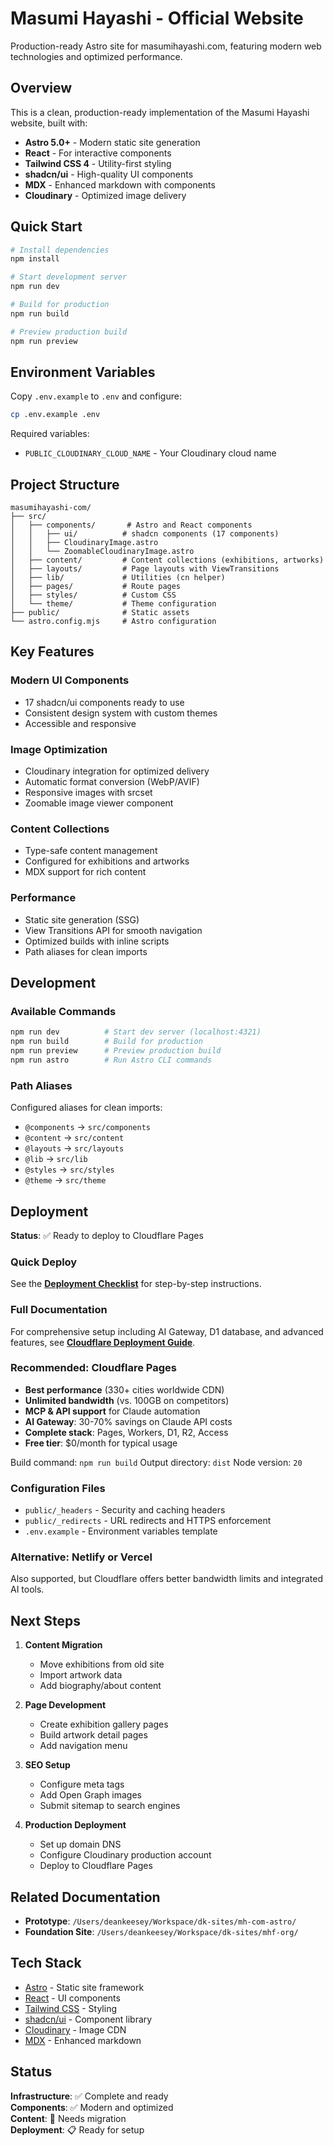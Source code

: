 # Masumi Hayashi - Official Website

Production-ready Astro site for masumihayashi.com, featuring modern web technologies and optimized performance.

## Overview

This is a clean, production-ready implementation of the Masumi Hayashi website, built with:
- **Astro 5.0+** - Modern static site generation
- **React** - For interactive components
- **Tailwind CSS 4** - Utility-first styling
- **shadcn/ui** - High-quality UI components
- **MDX** - Enhanced markdown with components
- **Cloudinary** - Optimized image delivery

## Quick Start

```bash
# Install dependencies
npm install

# Start development server
npm run dev

# Build for production
npm run build

# Preview production build
npm run preview
```

## Environment Variables

Copy `.env.example` to `.env` and configure:

```bash
cp .env.example .env
```

Required variables:
- `PUBLIC_CLOUDINARY_CLOUD_NAME` - Your Cloudinary cloud name

## Project Structure

```
masumihayashi-com/
├── src/
│   ├── components/       # Astro and React components
│   │   ├── ui/          # shadcn components (17 components)
│   │   ├── CloudinaryImage.astro
│   │   └── ZoomableCloudinaryImage.astro
│   ├── content/         # Content collections (exhibitions, artworks)
│   ├── layouts/         # Page layouts with ViewTransitions
│   ├── lib/             # Utilities (cn helper)
│   ├── pages/           # Route pages
│   ├── styles/          # Custom CSS
│   └── theme/           # Theme configuration
├── public/              # Static assets
└── astro.config.mjs     # Astro configuration
```

## Key Features

### Modern UI Components
- 17 shadcn/ui components ready to use
- Consistent design system with custom themes
- Accessible and responsive

### Image Optimization
- Cloudinary integration for optimized delivery
- Automatic format conversion (WebP/AVIF)
- Responsive images with srcset
- Zoomable image viewer component

### Content Collections
- Type-safe content management
- Configured for exhibitions and artworks
- MDX support for rich content

### Performance
- Static site generation (SSG)
- View Transitions API for smooth navigation
- Optimized builds with inline scripts
- Path aliases for clean imports

## Development

### Available Commands

```bash
npm run dev          # Start dev server (localhost:4321)
npm run build        # Build for production
npm run preview      # Preview production build
npm run astro        # Run Astro CLI commands
```

### Path Aliases

Configured aliases for clean imports:
- `@components` → `src/components`
- `@content` → `src/content`
- `@layouts` → `src/layouts`
- `@lib` → `src/lib`
- `@styles` → `src/styles`
- `@theme` → `src/theme`

## Deployment

**Status**: ✅ Ready to deploy to Cloudflare Pages

### Quick Deploy

See the **[Deployment Checklist](DEPLOYMENT-CHECKLIST.md)** for step-by-step instructions.

### Full Documentation

For comprehensive setup including AI Gateway, D1 database, and advanced features, see **[Cloudflare Deployment Guide](CLOUDFLARE-DEPLOYMENT.md)**.

### Recommended: Cloudflare Pages
- **Best performance** (330+ cities worldwide CDN)
- **Unlimited bandwidth** (vs. 100GB on competitors)
- **MCP & API support** for Claude automation
- **AI Gateway**: 30-70% savings on Claude API costs
- **Complete stack**: Pages, Workers, D1, R2, Access
- **Free tier**: $0/month for typical usage

Build command: `npm run build`
Output directory: `dist`
Node version: `20`

### Configuration Files
- `public/_headers` - Security and caching headers
- `public/_redirects` - URL redirects and HTTPS enforcement
- `.env.example` - Environment variables template

### Alternative: Netlify or Vercel
Also supported, but Cloudflare offers better bandwidth limits and integrated AI tools.

## Next Steps

1. **Content Migration**
   - Move exhibitions from old site
   - Import artwork data
   - Add biography/about content

2. **Page Development**
   - Create exhibition gallery pages
   - Build artwork detail pages
   - Add navigation menu

3. **SEO Setup**
   - Configure meta tags
   - Add Open Graph images
   - Submit sitemap to search engines

4. **Production Deployment**
   - Set up domain DNS
   - Configure Cloudinary production account
   - Deploy to Cloudflare Pages

## Related Documentation

- **Prototype**: `/Users/deankeesey/Workspace/dk-sites/mh-com-astro/`
- **Foundation Site**: `/Users/deankeesey/Workspace/dk-sites/mhf-org/`

## Tech Stack

- [Astro](https://astro.build) - Static site framework
- [React](https://react.dev) - UI components
- [Tailwind CSS](https://tailwindcss.com) - Styling
- [shadcn/ui](https://ui.shadcn.com) - Component library
- [Cloudinary](https://cloudinary.com) - Image CDN
- [MDX](https://mdxjs.com) - Enhanced markdown

## Status

**Infrastructure**: ✅ Complete and ready  
**Components**: ✅ Modern and optimized  
**Content**: 🚧 Needs migration  
**Deployment**: 📋 Ready for setup
